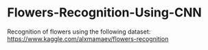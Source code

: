 # Flowers-Recognition-Using-CNN
Recognition of flowers using the following dataset: https://www.kaggle.com/alxmamaev/flowers-recognition 
